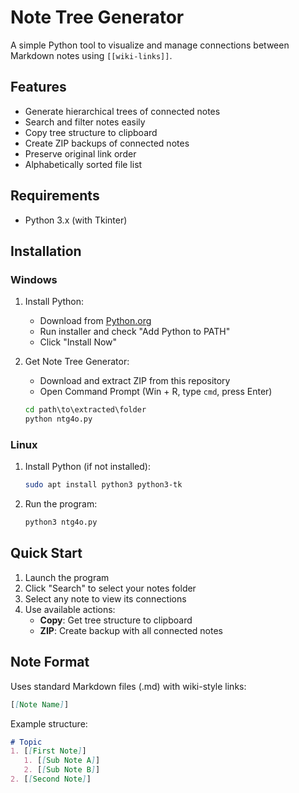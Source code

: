 # Note Tree Generator

A simple Python tool to visualize and manage connections between Markdown notes using `[[wiki-links]]`.

## Features

- Generate hierarchical trees of connected notes
- Search and filter notes easily
- Copy tree structure to clipboard
- Create ZIP backups of connected notes
- Preserve original link order
- Alphabetically sorted file list

## Requirements

- Python 3.x (with Tkinter)

## Installation

### Windows
1. Install Python:
   - Download from [Python.org](https://www.python.org/downloads/)
   - Run installer and check "Add Python to PATH"
   - Click "Install Now"

2. Get Note Tree Generator:
   - Download and extract ZIP from this repository
   - Open Command Prompt (Win + R, type `cmd`, press Enter)
   ```cmd
   cd path\to\extracted\folder
   python ntg4o.py
   ```

### Linux
1. Install Python (if not installed):
   ```bash
   sudo apt install python3 python3-tk
   ```

2. Run the program:
   ```bash
   python3 ntg4o.py
   ```

## Quick Start

1. Launch the program
2. Click "Search" to select your notes folder
3. Select any note to view its connections
4. Use available actions:
   - **Copy**: Get tree structure to clipboard
   - **ZIP**: Create backup with all connected notes

## Note Format

Uses standard Markdown files (.md) with wiki-style links:

```markdown
[[Note Name]]
```

Example structure:
```markdown
# Topic
1. [[First Note]]
   1. [[Sub Note A]]
   2. [[Sub Note B]]
2. [[Second Note]]
```